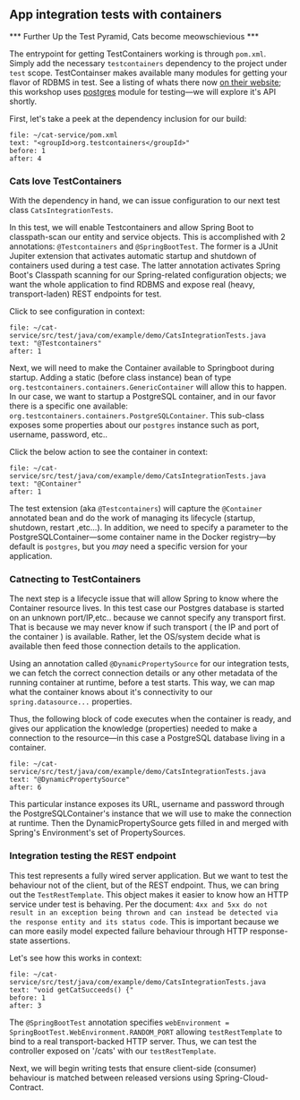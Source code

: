 ## App integration tests with containers

*** Further Up the Test Pyramid, Cats become meowschievious ***

The entrypoint for getting TestContainers working is through `pom.xml`. Simply add the necessary `testcontainers` dependency to the project under `test` scope. TestContainser makes available many modules for getting your flavor of RDBMS in test. See a listing of whats there now [on their website](https://www.testcontainers.org/modules/databases/); this workshop uses [postgres](https://www.testcontainers.org/modules/databases/postgres/) module for testing—we will explore it's API shortly. 

First, let's take a peek at the dependency inclusion for our build:

```editor:select-matching-text
file: ~/cat-service/pom.xml
text: "<groupId>org.testcontainers</groupId>"
before: 1
after: 4
```

### Cats love TestContainers

With the dependency in hand, we can issue configuration to our next test class `CatsIntegrationTests`. 

In this test, we will enable Testcontainers and allow Spring Boot to classpath-scan our entity and service objects. This is accomplished with 2 annotations: `@Testcontainers` and `@SpringBootTest`. The former is a JUnit Jupiter extension that activates automatic startup and shutdown of containers used during a test case. The latter annotation activates Spring Boot's Classpath scanning for our Spring-related configuration objects; we want the whole application to find RDBMS and expose real (heavy, transport-laden) REST endpoints for test.

Click to see configuration in context:

```editor:select-matching-text
file: ~/cat-service/src/test/java/com/example/demo/CatsIntegrationTests.java
text: "@Testcontainers"
after: 1
```

Next, we will need to make the Container available to Springboot during startup. Adding a static (before class instance) bean of type `org.testcontainers.containers.GenericContainer` will allow this to happen. In our case, we want to startup a PostgreSQL container, and in our favor there is a specific one available: `org.testcontainers.containers.PostgreSQLContainer`. This sub-class exposes some properties about our `postgres` instance such as port, username, password, etc..


Click the below action to see the container in context:

```editor:select-matching-text
file: ~/cat-service/src/test/java/com/example/demo/CatsIntegrationTests.java
text: "@Container"
after: 1
```

The test extension (aka `@Testcontainers`) will capture the `@Container` annotated bean and do the work of managing its lifecycle (startup, shutdown, restart ,etc...). In addition, we need to specify a parameter to the PostgreSQLContainer—some container name in the Docker registry—by default is `postgres`, but you *may* need a specific version for
your application.

### Catnecting to TestContainers

The next step is a lifecycle issue that will allow Spring to know where the Container resource lives. In this test case 
our Postgres database is started on an unknown port/IP,etc.. because we cannot specify any transport first. That is because we may never know if such transport ( the IP and port of the container ) is available. Rather, let the OS/system decide what is available then feed those connection details to the application.

Using an annotation called `@DynamicPropertySource` for our integration tests, we can fetch the correct connection details or any other metadata of the running container at runtime, before a test starts. This way, we can map what the container knows about it's connectivity to our `spring.datasource...` properties.

Thus, the following block of code executes when the container is ready, and gives our application the knowledge (properties) needed to make a connection to the resource—in this case a PostgreSQL database living in a container.

```editor:select-matching-text
file: ~/cat-service/src/test/java/com/example/demo/CatsIntegrationTests.java
text: "@DynamicPropertySource"
after: 6
```

This particular instance exposes its URL, username and password through the PostgreSQLContainer's instance that we will use to make the connection at runtime. Then the DynamicPropertySource gets filled in and merged with Spring's Environment's set of PropertySources.

### Integration testing the REST endpoint

This test represents a fully wired server application. But we want to test the behaviour not of the client, but of the REST endpoint. Thus, we can bring out the `TestRestTemplate`. This object makes it easier to know how an HTTP service under test is behaving. Per the document: `4xx and 5xx do not result in an exception being thrown and can instead be detected via the response entity and its status code`. This is important because we can more easily model expected failure behaviour through HTTP response-state assertions.

Let's see how this works in context:

```editor:select-matching-text
file: ~/cat-service/src/test/java/com/example/demo/CatsIntegrationTests.java
text: "void getCatSucceeds() {"
before: 1
after: 3
```

The `@SpringBootTest` annotation specifies `webEnvironment = SpringBootTest.WebEnvironment.RANDOM_PORT` allowing `testRestTemplate` to bind to a real transport-backed HTTP server. Thus, we can test the controller exposed on '/cats' with our `testRestTemplate`.

Next, we will begin writing tests that ensure client-side (consumer) behaviour is matched between released versions using Spring-Cloud-Contract.